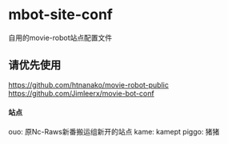 # mbot-site-conf
自用的movie-robot站点配置文件
## 请优先使用
https://github.com/htnanako/movie-robot-public
https://github.com/Jimleerx/movie-bot-conf

#### 站点
ouo: 原Nc-Raws新番搬运组新开的站点
kame: kamept
piggo: 猪猪
